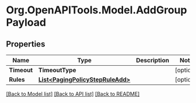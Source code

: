 # Org.OpenAPITools.Model.AddGroupPayload
## Properties

Name | Type | Description | Notes
------------ | ------------- | ------------- | -------------
**Timeout** | **TimeoutType** |  | [optional] 
**Rules** | [**List&lt;PagingPolicyStepRuleAdd&gt;**](PagingPolicyStepRuleAdd.md) |  | [optional] 

[[Back to Model list]](../README.md#documentation-for-models) [[Back to API list]](../README.md#documentation-for-api-endpoints) [[Back to README]](../README.md)

